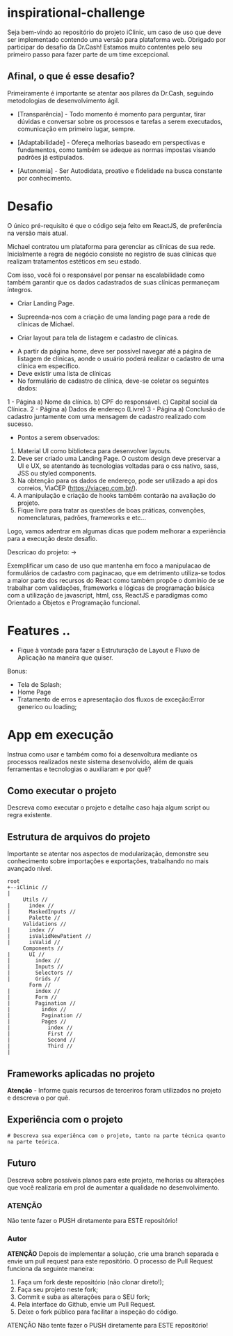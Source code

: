 # inspirational-challenge

Seja bem-vindo ao repositório do projeto iClinic, um caso de uso que deve ser implementado contendo uma versão para plataforma web. Obrigado por participar do desafio da Dr.Cash! Estamos muito contentes pelo seu primeiro passo para fazer parte de um time excepcional.


## Afinal, o que é esse desafio?

Primeiramente é importante se atentar aos pilares da Dr.Cash, seguindo metodologias de desenvolvimento ágil.

- [Transparência] - Todo momento é momento para perguntar, tirar dúvidas e conversar sobre os processos e tarefas a serem executados, comunicação em primeiro lugar, sempre.

- [Adaptabilidade] - Ofereça melhorias baseado em perspectivas e fundamentos, como também se adeque as normas impostas visando padrões já estipulados.

- [Autonomia] - Ser Autodidata, proativo e fidelidade na busca constante por conhecimento.


# Desafio 


O único pré-requisito é que o código seja feito em ReactJS, de preferência na versão mais atual. 

Michael contratou um plataforma para gerenciar as clínicas de sua rede. Inicialmente a regra de negócio consiste no registro de suas clínicas que realizam tratamentos estéticos em seu estado. 

Com isso, você foi o responsável por pensar na escalabilidade como também garantir que os dados cadastrados de suas clínicas permaneçam íntegros.

* Criar Landing Page.
- Supreenda-nos com a criação de uma landing page para a rede de clínicas de Michael.
* Criar layout para tela de listagem e cadastro de clínicas.
- A partir da página home, deve ser possível navegar até a página de listagem de clínicas, aonde o usuário poderá realizar o cadastro de uma clínica em específico.
- Deve existir uma lista de clínicas
- No formulário de cadastro de clínica, deve-se coletar os seguintes dados:

1 - Página
a) Nome da clínica.
b) CPF do responsável.
c) Capital social da Clínica.
2 - Página
a) Dados de endereço (Livre)
3 - Página
a) Conclusão de cadastro juntamente com uma mensagem de cadastro realizado com sucesso.


- Pontos a serem observados: 
1) Material UI como biblioteca para desenvolver layouts.
2) Deve ser criado uma Landing Page. O custom design deve preservar a UI e UX, se atentando às tecnologias voltadas para o css nativo, sass, JSS ou styled components.
3) Na obtenção para os dados de endereço, pode ser utilizado a api dos correios, ViaCEP (https://viacep.com.br/).
4) A manipulação e criação de hooks também contarão na avaliação do projeto.
5) Fique livre para tratar as questões de boas práticas, convenções, nomenclaturas, padrões, frameworks e etc... 


Logo, vamos adentrar em algumas dicas que podem melhorar a experiência para a execução deste desafio.

Descricao do projeto: -> 

Exemplificar um caso de uso que mantenha em foco a manipulacao de formulários de cadastro com paginacao, que em detrimento utiliza-se todos a maior parte dos recursos do React como também propõe o domínio de se trabalhar com validações, frameworks e lógicas de programação básica com a utilização de javascript, html, css, ReactJS e paradigmas como Orientado a Objetos e Programação funcional.

# Features ..

- Fique à vontade para fazer a Estruturação de Layout e Fluxo de Aplicação na maneira que quiser.

Bonus:
- Tela de Splash;
- Home Page
- Tratamento de erros e apresentação dos fluxos de exceção:Error generico ou loading;



# App em execução

Instrua como usar e também como foi a desenvoltura mediante os processos realizados neste sistema desenvolvido, além de quais ferramentas e tecnologias o auxiliaram e por quê?


## Como executar o projeto 

Descreva como executar o projeto e detalhe caso haja algum script ou regra existente.

## Estrutura de arquivos do projeto

Importante se atentar nos aspectos de modularização, demonstre seu conhecimento sobre importações e exportações, trabalhando no mais avançado nível.
```` Exemplo Simples
root
+--iClinic // 
|
     Utils //  
|      index // 
|      MaskedInputs //
|      Palette //
     Validations //  
|      index // 
|      isValidNewPatient //
|      isValid //
     Components //
|      UI //
|        index // 
|        Inputs // 
|        Selectors // 
|        Grids // 
       Form // 
|        index // 
|        Form // 
|        Pagination //
|          index //
|          Pagination //
|          Pages //
|            index //
|            First //
|            Second //
|            Third //
| 
````

## Frameworks aplicadas no projeto


**Atenção** - Informe quais recursos de terceriros foram utilizados no projeto e descreva o por quê.


## Experiência com o projeto 
    # Descreva sua experiênca com o projeto, tanto na parte técnica quanto na parte teórica.
  
  
## Futuro

Descreva sobre possíveis planos para este projeto, melhorias ou alterações que você realizaria em prol de aumentar a qualidade no desenvolvimento.

    
### **ATENÇÃO**

Não tente fazer o PUSH diretamente para ESTE repositório!
    
   
### Autor

<!-- - [Arthur de Castro](https://github.com/arthurfjadecastro) -->

**ATENÇÃO**
Depois de implementar a solução, crie uma branch separada e envie um pull request para este repositório. O processo de Pull Request funciona da seguinte maneira:
1. Faça um fork deste repositório (não clonar direto!);
2. Faça seu projeto neste fork;
3. Commit e suba as alterações para o SEU fork;
4. Pela interface do Github, envie um Pull Request.
5. Deixe o fork público para facilitar a inspeção do código.

ATENÇÃO
Não tente fazer o PUSH diretamente para ESTE repositório!


